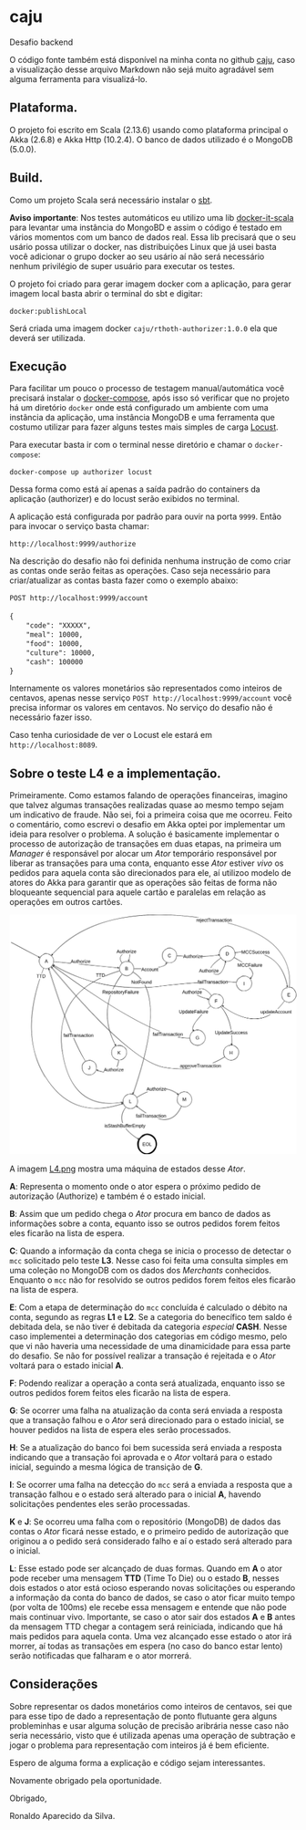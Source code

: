 # caju

Desafio backend

O código fonte também está disponível na minha conta no github [caju](https://github.com/rthoth/caju), caso a visualização desse arquivo Markdown não sejá muito agradável sem alguma ferramenta para visualizá-lo.

## Plataforma.

O projeto foi escrito em Scala (2.13.6) usando como plataforma principal o Akka (2.6.8) e Akka Http (10.2.4). O banco de dados utilizado é o MongoDB (5.0.0).

## Build.

Como um projeto Scala será necessário instalar o [sbt](https://www.scala-sbt.org/).

**Aviso importante**: Nos testes automáticos eu utilizo uma lib [docker-it-scala](https://github.com/whisklabs/docker-it-scala) para levantar uma instância do MongoBD e assim o código é testado em vários momentos com um banco de dados real. Essa lib precisará que o seu usário possa utilizar o docker, nas distribuições Linux que já usei basta você adicionar o grupo docker ao seu usário aí não será necessário nenhum privilégio de super usuário para executar os testes.

O projeto foi criado para gerar imagem docker com a aplicação, para gerar imagem local basta abrir o terminal do sbt e digitar:

```
docker:publishLocal
```

Será criada uma imagem docker `caju/rthoth-authorizer:1.0.0` ela que deverá ser utilizada.

## Execução

Para facilitar um pouco o processo de testagem manual/automática você precisará instalar o [docker-compose](https://docs.docker.com/compose/), após isso só verificar que no projeto há um diretório `docker` onde está configurado um ambiente com uma instância da aplicação, uma instância MongoDB e uma ferramenta que costumo utilizar para fazer alguns testes mais simples de carga [Locust](http://locust.io).

Para executar basta ir com o terminal nesse diretório e chamar o `docker-compose`:

```
docker-compose up authorizer locust
```

Dessa forma como está aí apenas a saída padrão do containers da aplicação (authorizer) e do locust serão exibidos no terminal.

A aplicação está configurada por padrão para ouvir na porta `9999`. Então para invocar o serviço basta chamar:

```
http://localhost:9999/authorize
```

Na descrição do desafio não foi definida nenhuma instrução de como criar as contas onde serão feitas as operações. Caso seja necessário para criar/atualizar as contas basta fazer como o exemplo abaixo:

```
POST http://localhost:9999/account

{
    "code": "XXXXX",
    "meal": 10000,
    "food": 10000,
    "culture": 10000,
    "cash": 100000
}
```

Internamente os valores monetários são representados como inteiros de centavos, apenas nesse serviço `POST http://localhost:9999/account` você precisa informar os valores em centavos. No serviço do desafio não é necessário fazer isso.


Caso tenha curiosidade de ver o Locust ele estará em `http://localhost:8089`.



## Sobre o teste L4 e a implementação.

Primeiramente. Como estamos falando de operações financeiras, imagino que talvez algumas transações realizadas quase ao mesmo tempo sejam um indicativo de fraude. Não sei, foi a primeira coisa que me ocorreu. Feito o comentário, como escrevi o desafio em Akka optei por implementar um ideia para resolver o problema. A solução é basicamente implementar o processo de autorização de transações em duas etapas, na primeira um *Manager* é responsável por alocar um *Ator* temporário responsável por liberar as transações para uma conta, enquanto esse *Ator* estiver *vivo* os pedidos para aquela conta são direcionados para ele, aí utilizoo modelo de atores do Akka para garantir que as operações são feitas de forma não bloqueante sequencial para aquele cartão e paralelas em relação as operações em outros cartões.

![MEF do Ator temporário de L4](L4.png "Máquina de estados do Ator")

A imagem [L4.png](L4.png) mostra uma máquina de estados desse *Ator*.

**A**: Representa o momento onde o ator espera o próximo pedido de autorização (Authorize) e também é o estado inicial.

**B**: Assim que um pedido chega o *Ator* procura em banco de dados as informações sobre a conta, equanto isso se outros pedidos forem feitos eles ficarão na lista de espera.

**C**: Quando a informação da conta chega se inicia o processo de detectar o `mcc` solicitado pelo teste **L3**. Nesse caso foi feita uma consulta simples em uma coleção no MongoDB com os dados dos *Merchants* conhecidos. Enquanto o `mcc` não for resolvido se outros pedidos forem feitos eles ficarão na lista de espera.

**E**: Com a etapa de determinação do `mcc` concluída é calculado o débito na conta, segundo as regras **L1** e **L2**. Se a categoria do benecífico tem saldo é debitada dela, se não tiver é debitada da categoria *especial* **CASH**. Nesse caso implementei a determinação dos categorias em código mesmo, pelo que vi não haveria uma necessidade de uma dinamicidade para essa parte do desafio. Se não for possível realizar a transação é rejeitada e o *Ator* voltará para o estado inicial **A**.

**F**: Podendo realizar a operação a conta será atualizada, enquanto isso se outros pedidos forem feitos eles ficarão na lista de espera.

**G**: Se ocorrer uma falha na atualização da conta será enviada a resposta que a transação falhou e o *Ator* será direcionado para o estado inicial, se houver pedidos na lista de espera eles serão processados.

**H**: Se a atualização do banco foi bem sucessida será enviada a resposta indicando que a transação foi aprovada e o *Ator* voltará para o estado inicial, seguindo a mesma lógica de transição de **G**.

**I**: Se ocorrer uma falha na detecção do `mcc` será a enviada a resposta que a transação falhou e o estado será alterado para o inicial **A**, havendo solicitações pendentes eles serão processadas.

**K** e **J**: Se ocorreu uma falha com o repositório (MongoDB) de dados das contas o *Ator* ficará nesse estado, e o primeiro pedido de autorização que originou a o pedido será considerado falho e aí o estado será alterado para o inicial.

**L**: Esse estado pode ser alcançado de duas formas. Quando em **A** o ator pode receber uma mensagem **TTD** (Time To Die) ou o estado **B**, nesses dois estados o ator está ocioso esperando novas solicitações ou esperando a informação da conta do banco de dados, se caso o ator ficar muito tempo (por volta de 100ms) ele recebe essa mensagem e entende que não pode mais continuar vivo. Importante, se caso o ator sair dos estados **A** e **B** antes da mensagem TTD chegar a contagem será reiniciada, indicando que há mais pedidos para aquela conta. Uma vez alcançado esse estado o ator irá morrer, aí todas as transações em espera (no caso do banco estar lento) serão notificadas que falharam e o ator morrerá.

## Considerações

Sobre representar os dados monetários como inteiros de centavos, sei que para esse tipo de dado a representação de ponto flutuante gera alguns probleminhas e usar alguma solução de precisão aribrária nesse caso não seria necessário, visto que é utilizada apenas uma operação de subtração e jogar o problema para representação com inteiros já é bem eficiente.

Espero de alguma forma a explicação e código sejam interessantes.

Novamente obrigado pela oportunidade.


Obrigado,

Ronaldo Aparecido da Silva.